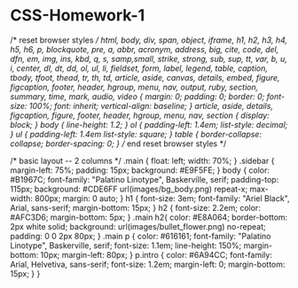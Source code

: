 # CSS-Homework-1

/* reset browser styles */
html, body, div, span, object, iframe, h1, h2, h3, h4, h5, h6, p, blockquote, pre, a, abbr, acronym, address, big, cite, code, del, dfn, em, img, ins, kbd, q, s, samp,small, strike, strong, sub, sup, tt, var, b, u, i, center, dl, dt, dd, ol, ul, li, fieldset, form, label, legend,
table, caption, tbody, tfoot, thead, tr, th, td, article, aside, canvas, details, embed, 
figure, figcaption, footer, header, hgroup, menu, nav, output, ruby, section, summary,
time, mark, audio, video {
	margin: 0;
	padding: 0;
	border: 0;
	font-size: 100%;
	font: inherit;
	vertical-align: baseline;
}
article, aside, details, figcaption, figure, footer, header, hgroup, menu, nav, section {
	display: block;
}
body {
	line-height: 1.2;
}
ol { 
	padding-left: 1.4em;
	list-style: decimal;
}
ul {
	padding-left: 1.4em
	list-style: square;
}
table {
	border-collapse: collapse;
	border-spacing: 0;
} 
/* end reset browser styles */

/* basic layout -- 2 columns */
.main {
	float: left;
	width: 70%;
}
.sidebar {
	margin-left: 75%;
	padding: 15px;
	background: #E9F5FE;
}
body {
	color: #B1967C;
	font-family: "Palatino Linotype", Baskerville, serif;
	padding-top: 115px;
	background: #CDE6FF url(images/bg_body.png) repeat-x;
	max-width: 800px;
	margin: 0 auto;
}
h1 {
	font-size: 3em;
	font-family: "Ariel Black", Arial, sans-serif;
	margin-bottom: 15px;
}
h2 {
    font-size: 2.2em;
    color: #AFC3D6;
	margin-bottom: 5px;
}
.main h2{
    color: #E8A064;
    border-bottom: 2px white solid;
    background: url(images/bullet_flower.png) no-repeat;
	padding: 0 0 2px 80px;
}
.main p {
	color: #616161;
	font-family: "Palatino Linotype", Baskerville, serif;
	font-size: 1.1em;
	line-height: 150%;
	margin-bottom: 10px;
	margin-left: 80px;
}
p.intro {
	color: #6A94CC;
	font-family: Arial, Helvetiva, sans-serif;
	font-size: 1.2em;
	margin-left: 0;
	margin-bottom: 15px;
}
}

